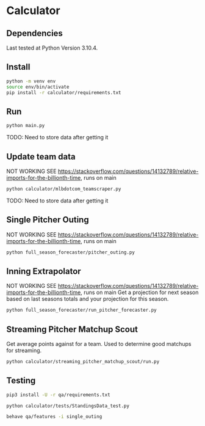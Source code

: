 # Calculator


## Dependencies

Last tested at Python Version 3.10.4.

## Install

```bash
python -m venv env
source env/bin/activate
pip install -r calculator/requirements.txt
```

## Run

```bash
python main.py
```

TODO: Need to store data after getting it


## Update team data
NOT WORKING SEE https://stackoverflow.com/questions/14132789/relative-imports-for-the-billionth-time, runs on main
```bash
python calculator/mlbdotcom_teamscraper.py
```
TODO: Need to store data after getting it


## Single Pitcher Outing
NOT WORKING SEE https://stackoverflow.com/questions/14132789/relative-imports-for-the-billionth-time, runs on main
```bash
python full_season_forecaster/pitcher_outing.py
```

## Inning Extrapolator
NOT WORKING SEE https://stackoverflow.com/questions/14132789/relative-imports-for-the-billionth-time, runs on main
Get a projection for next season based on last seasons totals and your projection for this season.

```bash
python full_season_forecaster/run_pitcher_forecaster.py
```

## Streaming Pitcher Matchup Scout

Get average points against for a team. Used to determine good matchups for streaming.

```bash
python calculator/streaming_pitcher_matchup_scout/run.py
```


## Testing

```bash
pip3 install -U -r qa/requirements.txt
```

```bash
python calculator/tests/StandingsData_test.py
```

```bash
behave qa/features -i single_outing
```

